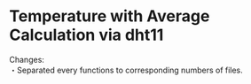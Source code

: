 # Temperature with Average Calculation via dht11

Changes: <br />
・Separated every functions to corresponding numbers of files.
